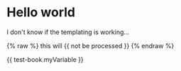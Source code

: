# Hello world

I don't know if the templating is working...

{% raw %}
    this will {{ not be processed }}
{% endraw %}

{{ test-book.myVariable }}